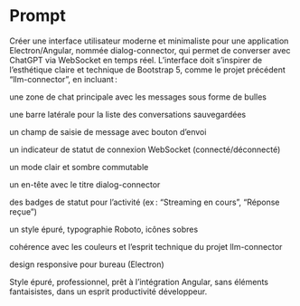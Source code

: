 
# Prompt

  Créer une interface utilisateur moderne et minimaliste pour une application Electron/Angular, nommée dialog-connector, qui permet de converser avec ChatGPT via WebSocket en temps réel. L’interface doit s’inspirer de l’esthétique claire et technique de Bootstrap 5, comme le projet précédent “llm-connector”, en incluant :

  une zone de chat principale avec les messages sous forme de bulles

  une barre latérale pour la liste des conversations sauvegardées

  un champ de saisie de message avec bouton d’envoi

  un indicateur de statut de connexion WebSocket (connecté/déconnecté)

  un mode clair et sombre commutable

  un en-tête avec le titre dialog-connector

  des badges de statut pour l’activité (ex : “Streaming en cours”, “Réponse reçue”)

  un style épuré, typographie Roboto, icônes sobres

  cohérence avec les couleurs et l’esprit technique du projet llm-connector

  design responsive pour bureau (Electron)

  Style épuré, professionnel, prêt à l’intégration Angular, sans éléments fantaisistes, dans un esprit productivité développeur.